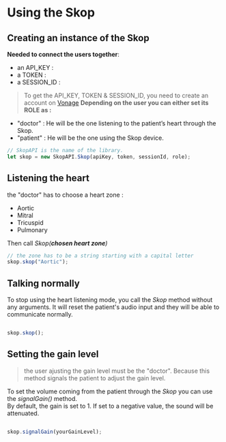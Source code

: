 # Using the Skop

## Creating an instance of the Skop

**Needed to connect the users together**:
- an API_KEY :
- a TOKEN  :
- a SESSION_ID :
> To get the API_KEY, TOKEN & SESSION_ID, you need to create an account on [Vonage](https://www.vonage.com/)
**Depending on the user you can either set its ROLE as :** <br>
- "doctor" : He will be the one listening to the patient’s heart through the Skop.
- "patient" :  He will be the one using the Skop device.

```javascript
// SkopAPI is the name of the library.
let skop = new SkopAPI.Skop(apiKey, token, sessionId, role);

```

## Listening the heart

the "doctor" has to choose a heart zone :
- Aortic
- Mitral
- Tricuspid
- Pulmonary

Then call *Skop(**chosen heart zone**)*

``` javascript
// the zone has to be a string starting with a capital letter
skop.skop("Aortic");

```

## Talking normally
To stop using the heart listening mode, you call the *Skop* method without any arguments. It will reset the patient's audio input and they will be able to communicate normally.

``` javascript

skop.skop();

```

## Setting the gain level


> the user ajusting the gain level must be the "doctor". Because this method signals the patient to adjust the gain level.

To set the volume coming from the patient through the *Skop* you can use the *signalGain()* method.
<br>
By default, the gain is set to 1. If set to a negative value, the sound will be attenuated.

```javascript

skop.signalGain(yourGainLevel);

```